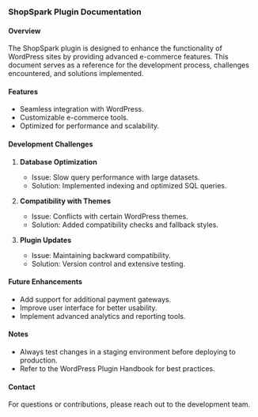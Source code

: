 ### ShopSpark Plugin Documentation

#### Overview
The ShopSpark plugin is designed to enhance the functionality of WordPress sites by providing advanced e-commerce features. This document serves as a reference for the development process, challenges encountered, and solutions implemented.

#### Features
- Seamless integration with WordPress.
- Customizable e-commerce tools.
- Optimized for performance and scalability.

#### Development Challenges
1. **Database Optimization**  
    - Issue: Slow query performance with large datasets.  
    - Solution: Implemented indexing and optimized SQL queries.

2. **Compatibility with Themes**  
    - Issue: Conflicts with certain WordPress themes.  
    - Solution: Added compatibility checks and fallback styles.

3. **Plugin Updates**  
    - Issue: Maintaining backward compatibility.  
    - Solution: Version control and extensive testing.

#### Future Enhancements
- Add support for additional payment gateways.
- Improve user interface for better usability.
- Implement advanced analytics and reporting tools.

#### Notes
- Always test changes in a staging environment before deploying to production.
- Refer to the WordPress Plugin Handbook for best practices.

#### Contact
For questions or contributions, please reach out to the development team.
